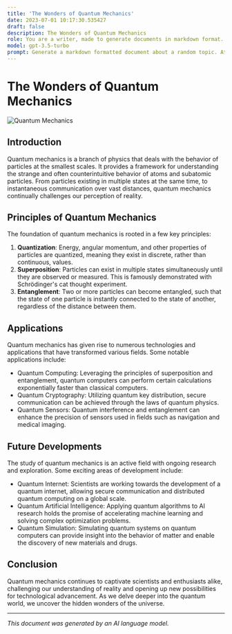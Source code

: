 ```yaml
---
title: 'The Wonders of Quantum Mechanics'
date: 2023-07-01 10:17:30.535427
draft: false
description: The Wonders of Quantum Mechanics
role: You are a writer, made to generate documents in markdown format. It is very important that all of the documents you generate are in valid markdown format.
model: gpt-3.5-turbo
prompt: Generate a markdown formatted document about a random topic. At the bottom, include a disclaimer explaining that the document was generated by you. The first line of the document should be the title. Make sure that the entire document is in proper markdown format, using a mix of various tags to make the document visually appealing.
---
```


# The Wonders of Quantum Mechanics

![Quantum Mechanics](https://www.example.com/images/quantum-mechanics.jpg)

## Introduction

Quantum mechanics is a branch of physics that deals with the behavior of particles at the smallest scales. It provides a framework for understanding the strange and often counterintuitive behavior of atoms and subatomic particles. From particles existing in multiple states at the same time, to instantaneous communication over vast distances, quantum mechanics continually challenges our perception of reality.

## Principles of Quantum Mechanics

The foundation of quantum mechanics is rooted in a few key principles:

1. **Quantization**: Energy, angular momentum, and other properties of particles are quantized, meaning they exist in discrete, rather than continuous, values.
2. **Superposition**: Particles can exist in multiple states simultaneously until they are observed or measured. This is famously demonstrated with Schrödinger's cat thought experiment.
3. **Entanglement**: Two or more particles can become entangled, such that the state of one particle is instantly connected to the state of another, regardless of the distance between them.

## Applications

Quantum mechanics has given rise to numerous technologies and applications that have transformed various fields. Some notable applications include:

- Quantum Computing: Leveraging the principles of superposition and entanglement, quantum computers can perform certain calculations exponentially faster than classical computers.
- Quantum Cryptography: Utilizing quantum key distribution, secure communication can be achieved through the laws of quantum physics.
- Quantum Sensors: Quantum interference and entanglement can enhance the precision of sensors used in fields such as navigation and medical imaging.

## Future Developments

The study of quantum mechanics is an active field with ongoing research and exploration. Some exciting areas of development include:

- Quantum Internet: Scientists are working towards the development of a quantum internet, allowing secure communication and distributed quantum computing on a global scale.
- Quantum Artificial Intelligence: Applying quantum algorithms to AI research holds the promise of accelerating machine learning and solving complex optimization problems.
- Quantum Simulation: Simulating quantum systems on quantum computers can provide insight into the behavior of matter and enable the discovery of new materials and drugs.

## Conclusion

Quantum mechanics continues to captivate scientists and enthusiasts alike, challenging our understanding of reality and opening up new possibilities for technological advancement. As we delve deeper into the quantum world, we uncover the hidden wonders of the universe.

---

*This document was generated by an AI language model.*

